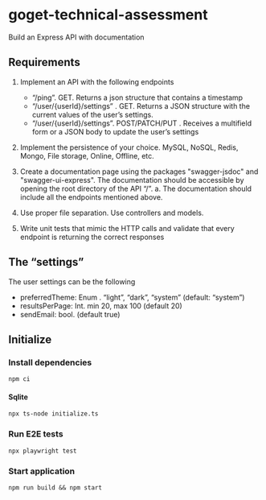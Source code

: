 # goget-technical-assessment
Build an Express API with documentation

## Requirements
1. Implement an API with the following endpoints
    * “/ping”. GET. Returns a json structure that contains a timestamp
    * “/user/{userId}/settings” . GET. Returns a JSON structure with the current
    values of the user’s settings.
    * “/user/{userId}/settings”. POST/PATCH/PUT . Receives a multifield form or a
    JSON body to update the user’s settings

2. Implement the persistence of your choice. MySQL, NoSQL, Redis, Mongo, File
storage, Online, Offline, etc.
3. Create a documentation page using the packages "swagger-jsdoc" and
"swagger-ui-express". The documentation should be accessible by opening the root
directory of the API “/”.
a. The documentation should include all the endpoints mentioned above.
4. Use proper file separation. Use controllers and models.
5. Write unit tests that mimic the HTTP calls and validate that every endpoint is
returning the correct responses

## The “settings”
The user settings can be the following
* preferredTheme: Enum . “light”, “dark”, “system” (default: “system”)
* resultsPerPage: Int. min 20, max 100 (default 20)
* sendEmail: bool. (default true)

## Initialize

### Install dependencies
```
npm ci
```

#### Sqlite

```
npx ts-node initialize.ts
```

### Run E2E tests
```
npx playwright test
```


### Start application
```
npm run build && npm start
```
